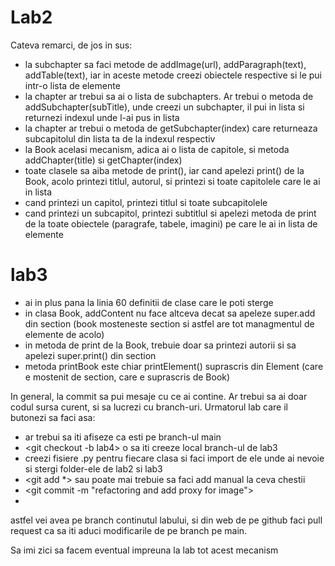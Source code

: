 # Lab2

Cateva remarci, de jos in sus: 
- la subchapter sa faci metode de addImage(url), addParagraph(text), addTable(text), iar in aceste metode creezi obiectele respective si le pui intr-o lista de elemente
- la chapter ar trebui sa ai o lista de subchapters. Ar trebui o metoda de addSubchapter(subTitle), unde creezi un subchapter, il pui in lista si returnezi indexul unde l-ai pus in lista
- la chapter ar trebui o metoda de getSubchapter(index) care returneaza subcapitolul din lista ta de la indexul respectiv
- la Book acelasi mecanism, adica ai o lista de capitole, si metoda addChapter(title) si getChapter(index)
- toate clasele sa aiba metode de print(), iar cand apelezi print() de la Book, acolo printezi titlul, autorul, si printezi si toate capitolele care le ai in lista
- cand printezi un capitol, printezi titlul si toate subcapitolele
- cand printezi un subcapitol, printezi subtitlul si apelezi metoda de print de la toate obiectele (paragrafe, tabele, imagini) pe care le ai in lista de elemente

# lab3

- ai in plus pana la linia 60 definitii de clase care le poti sterge
- in clasa Book, addContent nu face altceva decat sa apeleze super.add din section (book mosteneste section si astfel are tot managmentul de elemente de acolo)
- in metoda de print de la Book, trebuie doar sa printezi autorii si sa apelezi super.print() din section
- metoda printBook este chiar printElement() suprascris din Element (care e mostenit de section, care e suprascris de Book)

In general, la commit sa pui mesaje cu ce ai contine. Ar trebui sa ai doar codul sursa curent, si sa lucrezi cu branch-uri. Urmatorul lab care il butonezi sa faci asa:
- <git status> ar trebui sa iti afiseze ca esti pe branch-ul main
- <git checkout -b lab4> o sa iti creeze local branch-ul de lab3
- creezi fisiere .py pentru fiecare clasa si faci import de ele unde ai nevoie si stergi folder-ele de lab2 si lab3
- <git add *> sau poate mai trebuie sa faci add manual la ceva chestii
- <git commit -m "refactoring and add proxy for image">
- <git push>
astfel vei avea pe branch continutul labului, si din web de pe github faci pull request ca sa iti aduci modificarile de pe branch pe main.

Sa imi zici sa facem eventual impreuna la lab tot acest mecanism
